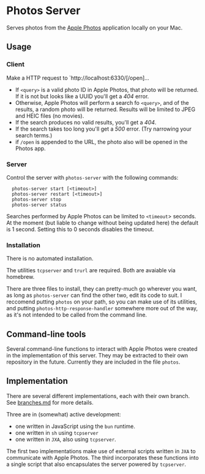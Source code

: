 # Photos Server

Serves photos from the [Apple
Photos](https://apps.apple.com/app/photos/id1584215428) application
locally on your Mac.

## Usage

### Client

Make a HTTP request to `http://localhost:6330/<query>[/open]...

- If `<query>` is a valid photo ID in Apple Photos, that photo will be
  returned. If it is not but looks like a UUID you'll get a _404_ error.
- Otherwise, Apple Photos will perform a search fo `<query>`, and of the
  results, a random photo will be returned. Results will be limited to
  JPEG and HEIC files (no movies).
- If the search produces no valid results, you'll get a _404_.
- If the search takes too long you'll get a _500_ error. (Try narrowing
  your search terms.)
- if `/open` is appended to the URL, the photo also will be opened in
  the Photos app.

### Server

Control the server with `photos-server` with the following commands:

```
  photos-server start [<timeout>]
  photos-server restart [<timeout>]
  photos-server stop
  photos-server status
```

Searches performed by Apple Photos can be limited to `<timeout`>
seconds. At the moment (but liable to change without being updated here)
the default is 1 second. Setting this to 0 seconds disables the timeout.

### Installation

There is no automated installation.

The utilities `tcpserver` and `trurl` are required. Both are avaiable
via homebrew.

There are three files to install, they can pretty-much go wherever you
want, as long as `photos-server` can find the other two, edit its code
to suit. I reccomend putting `photos` on your path, so you can make use
of its utilities, and putting `photos-http-response-handler` somewhere
more out of the way, as it's not intended to be called from the command
line.

## Command-line tools

Several command-line functions to interact with Apple Photos were
created in the implementation of this server. They may be extracted to
their own repository in the future. Currently they are included in the
file `photos`.

## Implementation

There are several different implementations, each with their own branch.
See [branches.md](./branches.md) for more details.

Three are in (somewhat) active development:

- one written in JavaScript using the `bun` runtime.
- one written in `sh` using `tcpserver`
- one written in `JXA`, also using `tcpserver`.

The first two implementations make use of external scripts written in
`JXA` to communicate with Apple Photos. The third incorporates these
functions into a single script that also encapsulates the server powered
by `tcpserver`.
